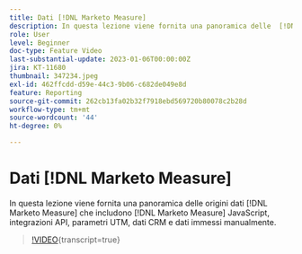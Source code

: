 ```yaml
---
title: Dati [!DNL Marketo Measure]
description: In questa lezione viene fornita una panoramica delle  [!DNL Marketo Measure] origini dati che includono  [!DNL Marketo Measure] JavaScript, integrazioni API, parametri UTM, dati CRM e dati immessi manualmente.
role: User
level: Beginner
doc-type: Feature Video
last-substantial-update: 2023-01-06T00:00:00Z
jira: KT-11680
thumbnail: 347234.jpeg
exl-id: 462ffcdd-d59e-44c3-9b06-c682de049e8d
feature: Reporting
source-git-commit: 262cb13fa02b32f7918ebd569720b80078c2b28d
workflow-type: tm+mt
source-wordcount: '44'
ht-degree: 0%

---
```


# Dati [!DNL Marketo Measure]

In questa lezione viene fornita una panoramica delle origini dati [!DNL Marketo Measure] che includono [!DNL Marketo Measure] JavaScript, integrazioni API, parametri UTM, dati CRM e dati immessi manualmente.

>[!VIDEO](https://video.tv.adobe.com/v/3421949/?learn=on&captions=ita){transcript=true}

